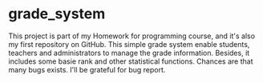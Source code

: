 # grade_system
This project is part of my Homework for programming course, and it's also my first repository on GitHub.
This simple grade system enable students, teachers and administrators to manage the grade information. Besides, it includes some basie rank and other statistical functions.
Chances are that many bugs exists. I'll be grateful for bug report.
